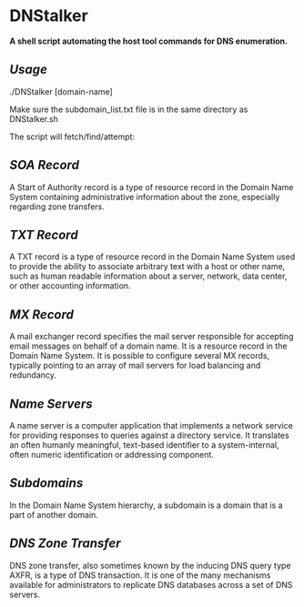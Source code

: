 # DNStalker

**A shell script automating the host tool commands for DNS enumeration.**

## *Usage*

./DNStalker [domain-name]

Make sure the subdomain_list.txt file is in the same directory as DNStalker.sh

The script will fetch/find/attempt:

## *SOA Record*
A Start of Authority record is a type of resource record in the Domain Name System containing administrative information about the zone, especially regarding zone transfers.


## *TXT Record*
A TXT record is a type of resource record in the Domain Name System used to provide the ability to associate arbitrary text with a host or other name, such as human readable information about a server, network, data center, or other accounting information.

## *MX Record*
A mail exchanger record specifies the mail server responsible for accepting email messages on behalf of a domain name. It is a resource record in the Domain Name System. It is possible to configure several MX records, typically pointing to an array of mail servers for load balancing and redundancy.

## *Name Servers*
A name server is a computer application that implements a network service for providing responses to queries against a directory service. It translates an often humanly meaningful, text-based identifier to a system-internal, often numeric identification or addressing component.

## *Subdomains*
In the Domain Name System hierarchy, a subdomain is a domain that is a part of another domain.

## *DNS Zone Transfer*
DNS zone transfer, also sometimes known by the inducing DNS query type AXFR, is a type of DNS transaction. It is one of the many mechanisms available for administrators to replicate DNS databases across a set of DNS servers.
